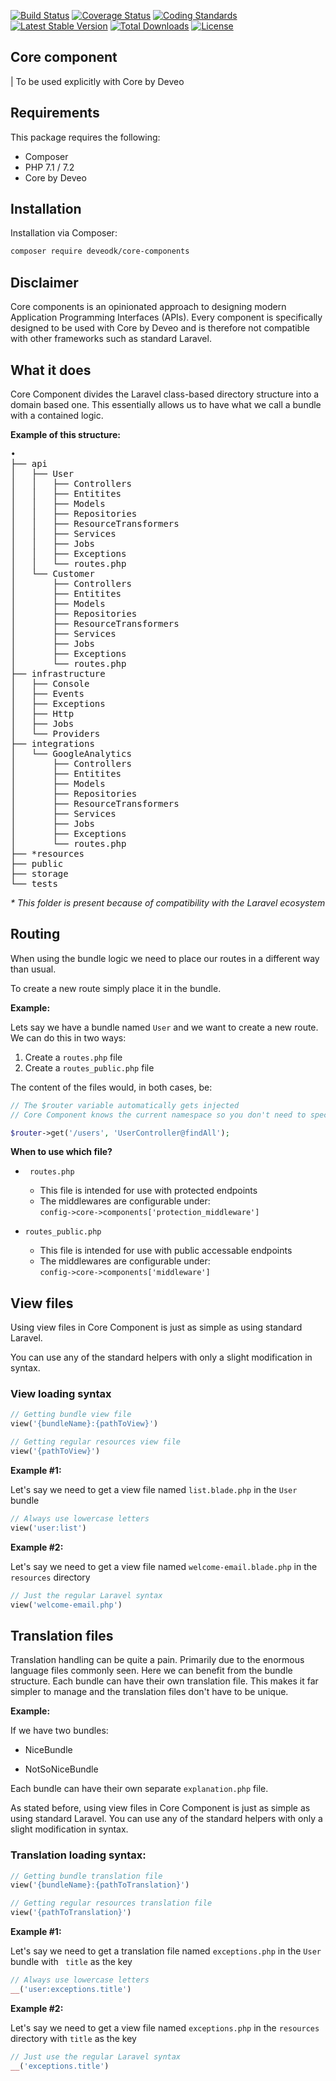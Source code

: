 [![Build Status](https://travis-ci.org/Deveodk/core-component.svg?branch=master)](https://travis-ci.org/Deveodk/core-component)
[![Coverage Status](https://coveralls.io/repos/github/Deveodk/core-component/badge.svg?branch=master)](https://coveralls.io/github/Deveodk/core-component?branch=master)
[![Coding Standards](https://img.shields.io/badge/cs-PSR--2--R-yellow.svg)](https://github.com/php-fig-rectified/fig-rectified-standards)
[![Latest Stable Version](https://poser.pugx.org/deveodk/core-component/v/stable)](https://packagist.org/packages/deveodk/core-component)
[![Total Downloads](https://poser.pugx.org/deveodk/core-component/downloads)](https://packagist.org/packages/deveodk/core-component)
[![License](https://poser.pugx.org/deveodk/core-component/license)](https://packagist.org/packages/deveodk/core-component)

## Core component

| To be used explicitly with Core by Deveo

## Requirements

This package requires the following:

* Composer
* PHP 7.1 / 7.2
* Core by Deveo

## Installation

Installation via Composer:

```bash
composer require deveodk/core-components
```

## Disclaimer

Core components is an opinionated approach to designing modern Application Programming Interfaces (APIs). Every component is specifically designed to be used with Core by Deveo and is therefore not compatible with other frameworks such as standard Laravel.


## What it does

Core Component divides the Laravel class-based directory structure into a domain based one. This essentially allows us to have what we call a bundle with a contained logic.

**Example of this structure:**

<pre>
•
├── api
│   ├── User
│   │   ├── Controllers
│   │   ├── Entitites
│   │   ├── Models
│   │   ├── Repositories
│   │   ├── ResourceTransformers
│   │   ├── Services
│   │   ├── Jobs
│   │   ├── Exceptions
│   │   └── routes.php
│   └── Customer
│       ├── Controllers
│       ├── Entitites
│       ├── Models
│       ├── Repositories
│       ├── ResourceTransformers
│       ├── Services
│       ├── Jobs
│       ├── Exceptions
│       └── routes.php
├── infrastructure
│   ├── Console
│   ├── Events
│   ├── Exceptions
│   ├── Http
│   ├── Jobs
│   └── Providers
├── integrations
│   └── GoogleAnalytics
│       ├── Controllers
│       ├── Entitites
│       ├── Models
│       ├── Repositories
│       ├── ResourceTransformers
│       ├── Services
│       ├── Jobs
│       ├── Exceptions
│       └── routes.php
├── *resources
├── public
├── storage
└── tests
</pre>

*\* This folder is present because of compatibility with the Laravel ecosystem*

## Routing

When using the bundle logic we need to place our routes in a different way than usual.

To create a new route simply place it in the bundle.

**Example:**

Lets say we have a bundle named ``` User ``` and we want to create a new route. We can do this in two ways:

1. Create a ``` routes.php ``` file
2. Create a ``` routes_public.php ``` file

The content of the files would, in both cases, be:

```php
// The $router variable automatically gets injected
// Core Component knows the current namespace so you don't need to specify it in the controller

$router->get('/users', 'UserController@findAll');
```

**When to use which file?**

* ``` routes.php``` 
   * This file is intended for use with protected endpoints
   * The middlewares are configurable under:  
``` config->core->components['protection_middleware'] ```

* ``` routes_public.php ```
   * This file is intended for use with public accessable endpoints
   * The middlewares are configurable under:  
 ``` config->core->components['middleware'] ```

## View files

Using view files in Core Component is just as simple as using standard Laravel.

You can use any of the standard helpers with only a slight modification in syntax.

### View loading syntax


```php
// Getting bundle view file
view('{bundleName}:{pathToView}')
```

```php
// Getting regular resources view file
view('{pathToView}')
```

**Example #1:**

Let's say we need to get a view file named ``` list.blade.php ``` in the ``` User ``` bundle

```php
// Always use lowercase letters
view('user:list')
```

**Example #2:**

Let's say we need to get a view file named ``` welcome-email.blade.php ``` in the ``` resources ``` directory

```php
// Just the regular Laravel syntax
view('welcome-email.php')
```

## Translation files

Translation handling can be quite a pain. Primarily due to the enormous language files commonly seen. Here we can benefit from the bundle structure. Each bundle can have their own translation file. This makes it far simpler to manage and the translation files don't have to be unique.

**Example:**

If we have two bundles:

- NiceBundle

- NotSoNiceBundle

Each bundle can have their own separate ``` explanation.php ``` file.

As stated before, using view files in Core Component is just as simple as using standard Laravel. You can use any of the standard helpers with only a slight modification in syntax.

### Translation loading syntax:

```php
// Getting bundle translation file
view('{bundleName}:{pathToTranslation}')
```

```php
// Getting regular resources translation file
view('{pathToTranslation}')
```

**Example #1:**

Let's say we need to get a translation file named ``` exceptions.php ``` in the ``` User ``` bundle with ``` title``` as the key

```php
// Always use lowercase letters
__('user:exceptions.title')
```

**Example #2:**

Let's say we need to get a view file named ``` exceptions.php ``` in the ``` resources ``` directory with ``` title ``` as the key

```php
// Just use the regular Laravel syntax
__('exceptions.title')
```